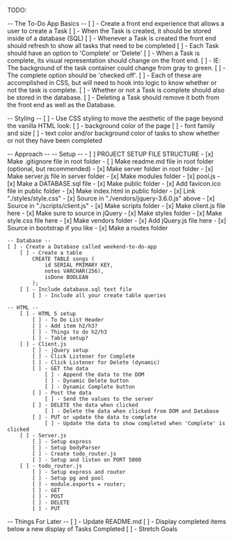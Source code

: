 TODO:

-- The To-Do App Basics --
[ ] - Create a front end experience that allows a user to create a Task
[ ] - When the Task is created, it should be stored inside of a database (SQL)
[ ] - Whenever a Task is created the front end should refresh to show all tasks that need to be completed
[ ] - Each Task should have an option to 'Complete' or 'Delete'
[ ] - When a Task is complete, its visual representation should change on the front end.
    [ ] - IE: The background of the task container could change from gray to green. 
    [ ] - The complete option should be 'checked off'.
        [ ] - Each of these are accomplished in CSS, but will need to hook into logic to know whether or not the task is complete.
[ ] - Whether or not a Task is complete should also be stored in the database.
[ ] - Deleting a Task should remove it both from the front end as well as the Database.

-- Styling --
[ ] - Use CSS styling to move the aesthetic of the page beyond the vanilla HTML look:
    [ ] - background color of the page
    [ ] - font family and size
    [ ] - text color and/or background color of tasks to show whether or not they have been completed

-- Approach --
    -- Setup --
    - [ ] PROJECT SETUP FILE STRUCTURE
        - [x] Make .gitignore file in root folder
        - [ ] Make readme.md file in root folder (optional, but recommended)
            - [x] Make server folder in root folder
                - [x] Make server.js file in server folder
                - [x] Make modules folder
                    - [x] pool.js
                - [x] Make a DATABASE.sql file
                - [x] Make public folder
                    - [x] Add favicon.ico file in public folder
                    - [x] Make index.html in public folder
                        - [x] Link "./styles/style.css"
                        - [x] Source in "./vendors/jquery-3.6.0.js" above
                        - [x] Source in "./scripts/client.js" 
                    - [x] Make scripts folder
                        - [x] Make client.js file here
                            - [x] Make sure to source in jQuery
                    - [x] Make styles folder
                        - [x] Make style.css file here
                    - [x] Make vendors folder
                        - [x] Add jQuery.js file here
                        - [x] Source in bootstrap if you like
                    - [x] Make a routes folder

    -- Database --
    [ ] - Create a Database called weekend-to-do-app
        [ ] - Create a table 
            CREATE TABLE songs (
                id SERIAL PRIMARY KEY,
                notes VARCHAR(256),
                isDone BOOLEAN
            );
        [ ] - Include database.sql text file
            [ ] - Include all your create table queries
    
    -- HTML --
        [ ] - HTML 5 setup
            [ ] - To Do List Header
            [ ] - Add item h2/h3?
            [ ] - Things to do h2/h3 
            [ ] - Table setup?
        [ ] - Client.js
            [ ] - jQuery setup
            [ ] - Click Listener for Complete
            [ ] - Click Listener for Delete (dynamic)
            [ ] - GET the data
                [ ] - Append the data to the DOM
                [ ] - Dynamic Delete button
                [ ] - Dynamic Complete button
            [ ] - Post the data
                [ ] - Send the values to the server
            [ ] - DELETE the data when clicked
                [ ] - Delete the data when clicked from DOM and Database
            [ ] - PUT or update the data to complete
                [ ] - Update the data to show completed when 'Complete' is clicked
        [ ] - Server.js
            [ ] - Setup express
            [ ] - Setup bodyParser
            [ ] - Create todo_router.js
            [ ] - Setup and listen on PORT 5000
        [ ] - todo_router.js
            [ ] - Setup express and router
            [ ] - Setup pg and pool
            [ ] - module.exports = router; 
            [ ] - GET
            [ ] - POST
            [ ] - DELETE
            [ ] - PUT

                




-- Things For Later --
    [ ] - Update README.md
    [ ] - Display completed items below a new display of Tasks Completed
    [ ] - Stretch Goals